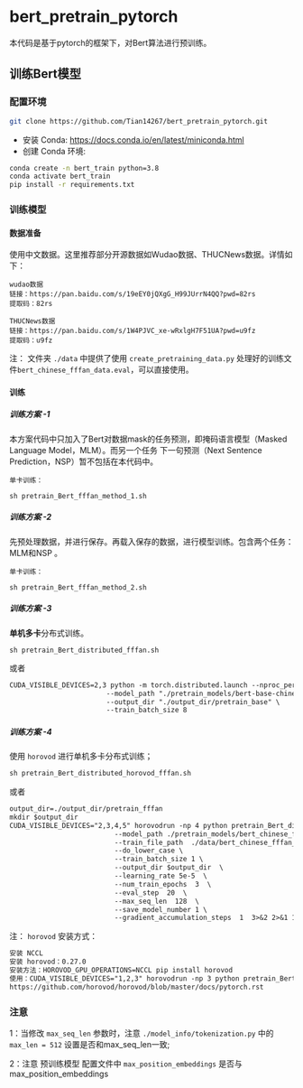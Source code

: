 # bert_pretrain_pytorch

本代码是基于pytorch的框架下，对Bert算法进行预训练。


## 训练Bert模型

### 配置环境

``` sh
git clone https://github.com/Tian14267/bert_pretrain_pytorch.git
```

- 安装 Conda:  https://docs.conda.io/en/latest/miniconda.html
- 创建 Conda 环境:

``` sh
conda create -n bert_train python=3.8
conda activate bert_train
pip install -r requirements.txt
```


### 训练模型

#### 数据准备
使用中文数据。这里推荐部分开源数据如Wudao数据、THUCNews数据。详情如下：
```
wudao数据
链接：https://pan.baidu.com/s/19eEY0jQXgG_H99JUrrN4QQ?pwd=82rs 
提取码：82rs

THUCNews数据
链接：https://pan.baidu.com/s/1W4PJVC_xe-wRxlgH7F51UA?pwd=u9fz 
提取码：u9fz
```

注：
文件夹 ```./data``` 中提供了使用 ```create_pretraining_data.py``` 处理好的训练文件```bert_chinese_fffan_data.eval```，可以直接使用。


#### 训练

##### 训练方案 -1
本方案代码中只加入了Bert对数据mask的任务预测，即掩码语言模型（Masked Language Model，MLM）。而另一个任务 下一句预测（Next Sentence Prediction，NSP）暂不包括在本代码中。
```
单卡训练：

sh pretrain_Bert_fffan_method_1.sh
```

##### 训练方案 -2
先预处理数据，并进行保存。再载入保存的数据，进行模型训练。包含两个任务：MLM和NSP 。
```
单卡训练：

sh pretrain_Bert_fffan_method_2.sh
```

##### 训练方案 -3
**单机多卡**分布式训练。
```
sh pretrain_Bert_distributed_fffan.sh
```
或者
```markdown
CUDA_VISIBLE_DEVICES=2,3 python -m torch.distributed.launch --nproc_per_node=2 pretrain_Bert_distributed.py \
                        --model_path "./pretrain_models/bert-base-chinese" \
                        --output_dir "./output_dir/pretrain_base" \
                        --train_batch_size 8
```


##### 训练方案 -4
使用 ```horovod``` 进行单机多卡分布式训练；
```markdown
sh pretrain_Bert_distributed_horovod_fffan.sh
```
或者
```markdown
output_dir=./output_dir/pretrain_fffan
mkdir $output_dir
CUDA_VISIBLE_DEVICES="2,3,4,5" horovodrun -np 4 python pretrain_Bert_distributed_horovod.py \
						  --model_path ./pretrain_models/bert_chinese_fffan \
                          --train_file_path  ./data/bert_chinese_fffan_data.eval \
                          --do_lower_case \
                          --train_batch_size 1 \
                          --output_dir $output_dir  \
                          --learning_rate 5e-5  \
                          --num_train_epochs  3  \
                          --eval_step  20  \
                          --max_seq_len  128  \
                          --save_model_number 1 \
                          --gradient_accumulation_steps  1  3>&2 2>&1 1>&3 | tee $output_dir/bert.log
```

注： ```horovod``` 安装方式：
```markdown
安装 NCCL
安装 horovod：0.27.0
安装方法：HOROVOD_GPU_OPERATIONS=NCCL pip install horovod
使用：CUDA_VISIBLE_DEVICES="1,2,3" horovodrun -np 3 python pretrain_Bert_distributed_horovod.py
https://github.com/horovod/horovod/blob/master/docs/pytorch.rst

```


### 注意
1：当修改 ```max_seq_len``` 参数时，注意 ```./model_info/tokenization.py``` 中的 ```max_len = 512``` 设置是否和max_seq_len一致;

2：注意 预训练模型 配置文件中 ```max_position_embeddings``` 是否与 max_position_embeddings
